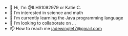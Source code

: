 - 👋 Hi, I’m @ILHS1082979 or Katie C.
- 👀 I’m interested in science and math
- 🌱 I’m currently learning the Java programming language
- 💞️ I’m looking to collaborate on ...
- 📫 How to reach me jadewinglet7@gmail.com

<!---
ILHS1082979/ILHS1082979 is a ✨ special ✨ repository because its `README.md` (this file) appears on your GitHub profile.
You can click the Preview link to take a look at your changes.
--->
